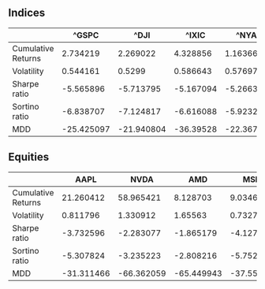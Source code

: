 ## Indices
|                    | ^GSPC      | ^DJI       | ^IXIC     | ^NYA      | ^XAX       |
|--------------------|------------|------------|-----------|-----------|------------|
| Cumulative Returns | 2.734219   | 2.269022   | 4.328856  | 1.163664  | 1.301159   |
| Volatility         | 0.544161   | 0.5299     | 0.586643  | 0.57697   | 0.636393   |
| Sharpe ratio       | -5.565896  | -5.713795  | -5.167094 | -5.26633  | -4.771182  |
| Sortino ratio      | -6.838707  | -7.124817  | -6.616088 | -5.923259 | -5.907244  |
| MDD                | -25.425097 | -21.940804 | -36.39528 | -22.36732 | -16.282638 |

## Equities
|                    | AAPL       | NVDA       | AMD        | MSFT       | AMZN       |
|--------------------|------------|------------|------------|------------|------------|
| Cumulative Returns |  21.260412 |  58.965421 |   8.128703 |   9.034618 |  14.478899 |
|         Volatility |   0.811796 |   1.330912 |    1.65563 |    0.73273 |   0.951726 |
|       Sharpe ratio |  -3.732596 |  -2.283077 |  -1.865179 |    -4.1272 |  -3.199914 |
|      Sortino ratio |  -5.307824 |  -3.235223 |  -2.808216 |   -5.75286 |  -4.612498 |
|                MDD | -31.311466 | -66.362059 | -65.449943 | -37.556466 | -56.145263 |
